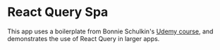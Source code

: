 # React Query Spa

This app uses a boilerplate from Bonnie Schulkin's [Udemy course](https://www.udemy.com/course/learn-react-query), and demonstrates the use of React Query in larger apps.

